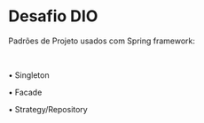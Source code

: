 <h1>Desafio DIO</h1>
<p> Padrões de Projeto usados com Spring framework:</p><br>

<p>• Singleton</p>
<p>• Facade</p>
<p>• Strategy/Repository</p>
